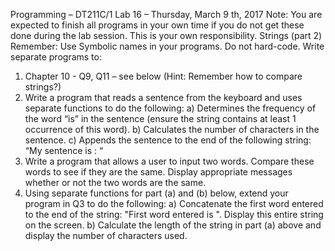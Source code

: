 Programming – DT211C/1
Lab 16 – Thursday, March 9
th, 2017
Note: You are expected to finish all programs in your own time if you do not get these done
during the lab session. This is your own responsibility.
Strings (part 2)
Remember: Use Symbolic names in your programs. Do not hard-code.
Write separate programs to:
1. Chapter 10 - Q9, Q11 – see below (Hint: Remember how to compare strings?)
2. Write a program that reads a sentence from the keyboard and uses separate functions
to do the following:
a) Determines the frequency of the word “is” in the sentence (ensure the string
contains at least 1 occurrence of this word).
b) Calculates the number of characters in the sentence.
c) Appends the sentence to the end of the following string: “My sentence is : “
3. Write a program that allows a user to input two words. Compare these words to see if
they are the same. Display appropriate messages whether or not the two words are the
same.
4. Using separate functions for part (a) and (b) below, extend your program in Q3 to do
the following:
a) Concatenate the first word entered to the end of the string: "First word entered
is ". Display this entire string on the screen.
b) Calculate the length of the string in part (a) above and display the number of
characters used.
